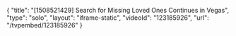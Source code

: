 {
    "title": "[1508521429] Search for Missing Loved Ones Continues in Vegas",
    "type": "solo",
    "layout": "iframe-static",
    "videoId": "123185926",
    "url": "\/tvpembed\/123185926"
}